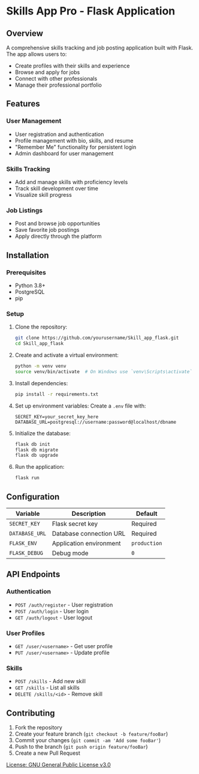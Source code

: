 # Skills App Pro - Flask Application

## Overview

A comprehensive skills tracking and job posting application built with Flask. The app allows users to:
- Create profiles with their skills and experience
- Browse and apply for jobs  
- Connect with other professionals
- Manage their professional portfolio

## Features

### User Management
- User registration and authentication
- Profile management with bio, skills, and resume
- "Remember Me" functionality for persistent login
- Admin dashboard for user management

### Skills Tracking  
- Add and manage skills with proficiency levels
- Track skill development over time
- Visualize skill progress

### Job Listings
- Post and browse job opportunities  
- Save favorite job postings
- Apply directly through the platform

## Installation

### Prerequisites
- Python 3.8+
- PostgreSQL  
- pip

### Setup

1. Clone the repository:
   ```bash
   git clone https://github.com/yourusername/Skill_app_flask.git
   cd Skill_app_flask
   ```

2. Create and activate a virtual environment:
   ```bash
   python -m venv venv
   source venv/bin/activate  # On Windows use `venv\Scripts\activate`
   ```

3. Install dependencies:
   ```bash
   pip install -r requirements.txt
   ```

4. Set up environment variables:
   Create a `.env` file with:
   ```
   SECRET_KEY=your_secret_key_here
   DATABASE_URL=postgresql://username:password@localhost/dbname
   ```

5. Initialize the database:
   ```bash
   flask db init
   flask db migrate
   flask db upgrade
   ```

6. Run the application:
   ```bash
   flask run
   ```

## Configuration

| Variable | Description | Default |
|----------|-------------|---------|  
| `SECRET_KEY` | Flask secret key | Required |
| `DATABASE_URL` | Database connection URL | Required |
| `FLASK_ENV` | Application environment | `production` |
| `FLASK_DEBUG` | Debug mode | `0` |

## API Endpoints

### Authentication
- `POST /auth/register` - User registration  
- `POST /auth/login` - User login
- `GET /auth/logout` - User logout

### User Profiles
- `GET /user/<username>` - Get user profile  
- `PUT /user/<username>` - Update profile

### Skills
- `POST /skills` - Add new skill
- `GET /skills` - List all skills  
- `DELETE /skills/<id>` - Remove skill


## Contributing

1. Fork the repository  
2. Create your feature branch (`git checkout -b feature/fooBar`)
3. Commit your changes (`git commit -am 'Add some fooBar'`)
4. Push to the branch (`git push origin feature/fooBar`)  
5. Create a new Pull Request

[License: GNU General Public License v3.0](LICENSE)
